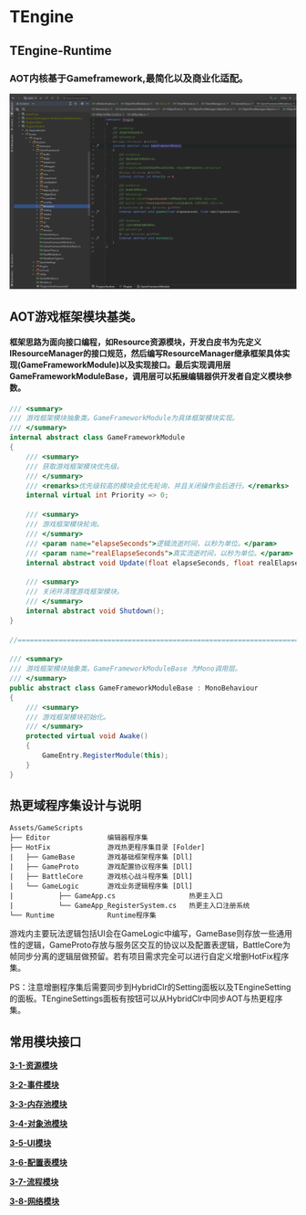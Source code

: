 # TEngine

## TEngine-Runtime
### AOT内核基于Gameframework,最简化以及商业化适配。
![image](src/2-1.png)

## AOT游戏框架模块基类。
#### 框架思路为面向接口编程，如Resource资源模块，开发白皮书为先定义IResourceManager的接口规范，然后编写ResourceManager继承框架具体实现(GameFrameworkModule)以及实现接口。最后实现调用层GameFrameworkModuleBase，调用层可以拓展编辑器供开发者自定义模块参数。
``` csharp
/// <summary>
/// 游戏框架模块抽象类。GameFrameworkModule为具体框架模块实现。
/// </summary>
internal abstract class GameFrameworkModule
{
    /// <summary>
    /// 获取游戏框架模块优先级。
    /// </summary>
    /// <remarks>优先级较高的模块会优先轮询，并且关闭操作会后进行。</remarks>
    internal virtual int Priority => 0;

    /// <summary>
    /// 游戏框架模块轮询。
    /// </summary>
    /// <param name="elapseSeconds">逻辑流逝时间，以秒为单位。</param>
    /// <param name="realElapseSeconds">真实流逝时间，以秒为单位。</param>
    internal abstract void Update(float elapseSeconds, float realElapseSeconds);

    /// <summary>
    /// 关闭并清理游戏框架模块。
    /// </summary>
    internal abstract void Shutdown();
}

//=====================================================================//

/// <summary>
/// 游戏框架模块抽象类。GameFrameworkModuleBase 为Mono调用层。
/// </summary>
public abstract class GameFrameworkModuleBase : MonoBehaviour
{
    /// <summary>
    /// 游戏框架模块初始化。
    /// </summary>
    protected virtual void Awake()
    {
        GameEntry.RegisterModule(this);
    }
}
```

## 热更域程序集设计与说明
```
Assets/GameScripts
├── Editor              编辑器程序集
├── HotFix              游戏热更程序集目录 [Folder]
|   ├── GameBase        游戏基础框架程序集 [Dll]
|   ├── GameProto       游戏配置协议程序集 [Dll]  
|   ├── BattleCore      游戏核心战斗程序集 [Dll] 
|   └── GameLogic       游戏业务逻辑程序集 [Dll]
|           ├── GameApp.cs                  热更主入口
|           └── GameApp_RegisterSystem.cs   热更主入口注册系统
└── Runtime             Runtime程序集
```
游戏内主要玩法逻辑包括UI会在GameLogic中编写，GameBase则存放一些通用性的逻辑，GameProto存放与服务区交互的协议以及配置表逻辑，BattleCore为帧同步分离的逻辑层做预留。若有项目需求完全可以进行自定义增删HotFix程序集。

PS：注意增删程序集后需要同步到HybridClr的Setting面板以及TEngineSetting的面板。TEngineSettings面板有按钮可以从HybridClr中同步AOT与热更程序集。

## 常用模块接口

<strong>[3-1-资源模块](./3-1-资源模块.md)<strong>

<strong>[3-2-事件模块](./3-2-事件模块.md)<strong>

<strong>[3-3-内存池模块](./3-3-内存池模块.md)<strong>

<strong>[3-4-对象池模块](./3-4-对象池模块.md)<strong>

<strong>[3-5-UI模块](./3-5-UI模块.md)<strong>

<strong>[3-6-配置表模块](./3-6-配置表模块.md)<strong>

<strong>[3-7-流程模块](./3-7-流程模块.md)<strong>

<strong>[3-8-网络模块](./3-8-网络模块.md)<strong>
